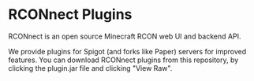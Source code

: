 # RCONnect Plugins
RCONnect is an open source Minecraft RCON web UI and backend API.

We provide plugins for Spigot (and forks like Paper) servers for improved features.
You can download RCONnect plugins from this repository, by clicking the plugin.jar file and clicking "View Raw".

